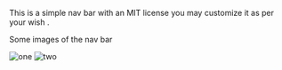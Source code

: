 This is a simple nav bar with an MIT license you may customize it as per your wish .

Some images of the nav bar

![one](https://user-images.githubusercontent.com/83352740/152787977-8d5bd912-3360-48a2-af44-4f52c5726f39.JPG)
![two](https://user-images.githubusercontent.com/83352740/152788365-f9c8ce91-31e6-4b6a-92cc-67153669d282.JPG)




